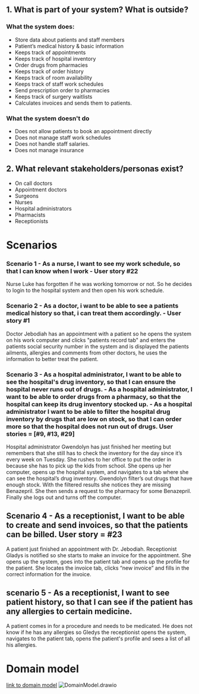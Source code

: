## 1. What is part of your system? What is outside?
### What the system does:
 - Store data about patients and staff members
 - Patient’s medical history & basic information
 - Keeps track of appointments
 - Keeps track of hospital inventory
 - Order drugs from pharmacies
 - Keeps track of order history
 - Keeps track of room availability
 - Keeps track of staff work schedules
 - Send prescription order to pharmacies
 - Keeps track of surgery waitlists
 - Calculates invoices and sends them to patients.
### What the system doesn't do
- Does not allow patients to book an appointment directly
- Does not manage staff work schedules
- Does not handle staff salaries.
- Does not manage insurance


## 2. What relevant stakeholders/personas exist?
- On call doctors
- Appointment doctors
- Surgeons
- Nurses
- Hospital administrators
- Pharmacists
- Receptionists

# Scenarios
### Scenario 1 - As a nurse, I want to see my work schedule, so that I can know when I work - User story #22

Nurse Luke has forgotten if he was working tomorrow or not. So he decides to login to the hospital system and then open his work schedule.

### Scenario 2 - As a doctor, i want to be able to see a patients medical history so that, i can treat them accordingly. - User story #1
Doctor Jebodiah has an appointment with a patient so he opens the system on his work computer and clicks "patients record tab" and enters the patients social security number in the system and is displayed the patients ailments, allergies and comments from other doctors, he uses the information to better treat the patient.

### Scenario 3 - As a hospital administrator, I want to be able to see the hospital's drug inventory, so that I can ensure the hospital never runs out of drugs. - As a hospital administrator, I want to be able to order drugs from a pharmacy, so that the hospital can keep its drug inventory stocked up. - As a hospital administrator I want to be able to filter the hospital drug inventory by drugs that are low on stock, so that I can order more so that the hospital does not run out of drugs. User stories = [#9, #13, #29]
Hospital administrator Gwendolyn has just finished her meeting but remembers that she still has to check the inventory for the day since it’s every week on Tuesday. She rushes to her office to put the order in because she has to pick up the kids from school. She opens up her computer, opens up the hospital system, and navigates to a tab where she can see the hospital’s drug inventory. Gwendolyn filter’s out drugs that have enough stock.  With the filtered results she notices they are missing Benazepril. She then sends a request to the pharmacy for some Benazepril. Finally she logs out and turns off the computer.

## Scenario 4 - As a receptionist, I want to be able to create and send invoices, so that the patients can be billed. User story = #23
A patient just finished an appointment with Dr. Jebodiah. Receptionist Gladys is notified so she starts to make an invoice for the appointment. She opens up the system, goes into the patient tab and opens up the profile for the patient. She locates the invoice tab, clicks “new invoice” and fills in the correct information for the invoice.

## scenario 5 - As a receptionist, I want to see patient history, so that I can see if the patient has any allergies to certain medicine.
A patient comes in for a procedure and needs to be medicated. He does not know if he has any allergies so Gledys the receptionist opens the system, navigates to the patient tab, opens the patient's profile and sees a list of all his allergies.

# Domain model
[link to domain model](https://drive.google.com/file/d/1pQ7PiM6LVDQHsy2sJmntSfuI84WJAR1-/view?usp=sharing)
![DomainModel.drawio](/uploads/21e0be09209d8953f06a820a5627b868/DomainModel.drawio.png)
